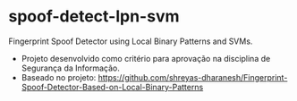 # spoof-detect-lpn-svm
Fingerprint Spoof Detector using Local Binary Patterns and SVMs.

- Projeto desenvolvido como critério para aprovação na disciplina de Segurança da Informação.
- Baseado no projeto: https://github.com/shreyas-dharanesh/Fingerprint-Spoof-Detector-Based-on-Local-Binary-Patterns
